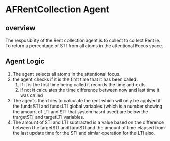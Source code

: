 # AFRentCollection Agent

## overview

The resposiblity of the Rent collection agent is to collect to collect Rent
ie. To return a percentage of STI from all atoms in the attentional Focus space.

## Agent Logic

1. The agent selects all atoms in the attentional focus.
2. the agent checks if it is the first time that it has been called.
    1. If it is the first time being called it records the time and exits.
    2. if not it calculates the time difference between now and last time it 
    was called
3. The agents then tries to calculate the rent which will only be applyed if the
fundsSTI and fundsLTI global variables (which is a number showing the amount of
LTI and STI that system hasnt used) are below the trargetSTI and targetLTI 
variables.
4. The amount of STI and LTI subtracted is a value based on the difference between
the targetSTI and fundSTI and the amount of time elapsed from the last update 
time for the STI and simlar operation for the LTI also.
